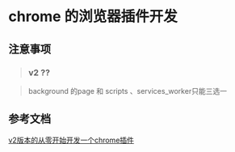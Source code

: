 # chrome 的浏览器插件开发

## 注意事项

> ### v2 ?? 

> background 的page 和 scripts 、services_worker只能三选一

## 参考文档

[v2版本的从零开始开发一个chrome插件](https://juejin.cn/post/6932408873533833224)
